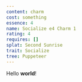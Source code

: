 ```yaml
---
content: charm
cost: something
essence: 4
name: Socialize e4 Charm 1
rating: 4
requires: []
splat: Second Sunrise
trait: Socialize
tree: Puppeteer
---
```


Hello **world**!
